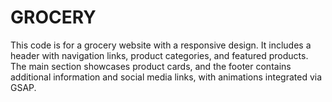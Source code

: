 # GROCERY
This code is for a grocery website with a responsive design. It includes a header with navigation links, product categories, and featured products. The main section showcases product cards, and the footer contains additional information and social media links, with animations integrated via GSAP.
